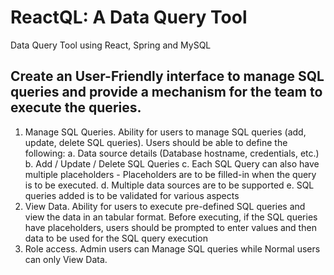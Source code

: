 # ReactQL: A Data Query Tool
Data Query Tool using React, Spring and MySQL

## Create an User-Friendly interface to manage SQL queries and provide a mechanism for the team to execute the queries.

1. Manage SQL Queries. Ability for users to manage SQL queries (add, update, delete SQL queries). Users should be able to define the
following:
a. Data source details (Database hostname, credentials, etc.)
b. Add / Update / Delete SQL Queries
c. Each SQL Query can also have multiple placeholders - Placeholders are to be filled-in when the query is to be executed.
d. Multiple data sources are to be supported
e. SQL queries added is to be validated for various aspects
2. View Data. Ability for users to execute pre-defined SQL queries and view the data in an tabular format. Before executing, if the SQL
queries have placeholders, users should be prompted to enter values and then data to be used for the SQL query execution
3. Role access. Admin users can Manage SQL queries while Normal users can only View Data.
